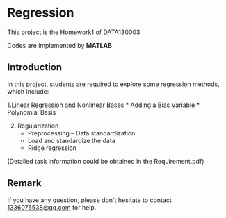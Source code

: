 # Regression
This project is the Homework1 of DATA130003

Codes are implemented by **MATLAB**

## Introduction
In this project, students are required to explore some regression methods, which include:

1.Linear Regression and Nonlinear Bases
    *  Adding a Bias Variable
    *  Polynomial Basis

2.  Regularization
    *  Preprocessing – Data standardization
    *  Load and standardize the data
    *  Ridge regression

(Detailed task information could be obtained in the Requirement.pdf)

## Remark
If you have any question, please don't hesitate to contact 1336076538@qq.com for help.


